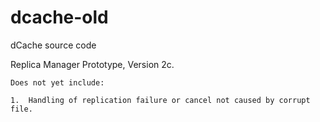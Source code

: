 dcache-old
==========

dCache source code


Replica Manager Prototype, Version 2c.
    
    Does not yet include:
    
    1.  Handling of replication failure or cancel not caused by corrupt file.
